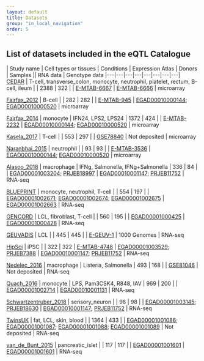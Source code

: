 ```yaml
---
layout: default
title: Datasets
group: "in_local_navigation"
order: 5
---
```



## List of datasets included in the eQTL Catalogue


| Study name | Cell types or tissues | Conditions | Expression Atlas | Donors | Samples || RNA data | Genotype data
|---|---|---|---|---|---|---|---|
[CEDAR](http://dx.doi.org/10.1038/s41467-018-04365-8) | T-cell, transverse_colon, monocyte, neutrophil, platelet, rectum, B-cell, ileum | | 2388 | 322 | | [E-MTAB-6667](https://www.ebi.ac.uk/arrayexpress/experiments/E-MTAB-6667) | [E-MTAB-6666](https://www.ebi.ac.uk/arrayexpress/experiments/E-MTAB-6666) | microarray

[Fairfax_2012](http://dx.doi.org/10.1038/ng.2205) | B-cell | | 282 | 282 | | [E-MTAB-945](https://www.ebi.ac.uk/arrayexpress/experiments/E-MTAB-945) | [EGAD00010000144](https://www.ebi.ac.uk/ega/datasets/EGAD00010000144); [EGAD00010000520](https://www.ebi.ac.uk/ega/datasets/EGAD00010000520) | microarray

[Fairfax_2014](http://dx.doi.org/10.1126/science.1246949) | monocyte | IFN24, LPS2, LPS24 | 1372 | 424 | | [E-MTAB-2232](https://www.ebi.ac.uk/arrayexpress/experiments/E-MTAB-2232) | [EGAD00010000144](https://www.ebi.ac.uk/ega/datasets/EGAD00010000144); [EGAD00010000520](https://www.ebi.ac.uk/ega/datasets/EGAD00010000520) | microarray

[Kasela_2017](http://dx.doi.org/10.1371/journal.pgen.1006643) | T-cell | | 553 | 297 | | [GSE78840](https://www.ncbi.nlm.nih.gov/geo/query/acc.cgi?acc=GSE78840) | Not deposited | microarray

[Naranbhai_2015](http://dx.doi.org/10.1038/ncomms8545) | neutrophil | | 93 | 93 | | [E-MTAB-3536](https://www.ebi.ac.uk/arrayexpress/experiments/E-MTAB-3536) | [EGAD00010000144](https://www.ebi.ac.uk/ega/datasets/EGAD00010000144); [EGAD00010000520](https://www.ebi.ac.uk/ega/datasets/EGAD00010000520) | microarray

[Alasoo_2018](http://dx.doi.org/10.1038/s41588-018-0046-7) | macrophage | IFNg, Salmonella, IFNg+Salmonella | 336 | 84 | | [EGAD00001003204](https://www.ebi.ac.uk/ega/datasets/EGAD00001003204); [PRJEB18997](https://www.ebi.ac.uk/ena/data/view/PRJEB18997) | [EGAD00010001147](https://www.ebi.ac.uk/ega/datasets/EGAD00010001147); [PRJEB11752](https://www.ebi.ac.uk/ena/data/view/PRJEB11752) | RNA-seq

[BLUEPRINT](https://doi.org/10.1016/j.cell.2016.10.026) | monocyte, neutrophil, T-cell | | 554 | 197 | | [EGAD00001002671](https://www.ebi.ac.uk/ega/datasets/EGAD00001002671); [EGAD00001002674](https://www.ebi.ac.uk/ega/datasets/EGAD00001002674); [EGAD00001002675](https://www.ebi.ac.uk/ega/datasets/EGAD00001002675) | [EGAD00001002663](https://www.ebi.ac.uk/ega/datasets/EGAD00001002663) | RNA-seq

[GENCORD](https://doi.org/10.7554/eLife.00523) | LCL, fibroblast, T-cell | | 560 | 195 | | [EGAD00001000425](https://www.ebi.ac.uk/ega/datasets/EGAD00001000425) | [EGAD00001000428](https://www.ebi.ac.uk/ega/datasets/EGAD00001000428) | RNA-seq

[GEUVADIS](https://doi.org/10.1038/nature12531) | LCL | | 445 | 445 | | [E-GEUV-1](https://www.ebi.ac.uk/arrayexpress/experiments/E-GEUV-1) | 1000 Genomes | RNA-seq

[HipSci](https://doi.org/10.1038/nature22403) | iPSC | | 322 | 322 | [E-MTAB-4748](https://www.ebi.ac.uk/gxa/experiments/E-MTAB-4748) | [EGAD00001003529](https://www.ebi.ac.uk/ega/datasets/EGAD00001003529); [PRJEB7388](https://www.ebi.ac.uk/ena/data/view/PRJEB7388) | [EGAD00010001147](https://www.ebi.ac.uk/ega/datasets/EGAD00010001147); [PRJEB11752](https://www.ebi.ac.uk/ena/data/view/PRJEB11752) | RNA-seq

[Nedelec_2016](http://dx.doi.org/10.1016/j.cell.2016.09.025) | macrophage | Listeria, Salmonella | 493 | 168 | | [GSE81046](https://www.ncbi.nlm.nih.gov/geo/query/acc.cgi?acc=GSE81046) | Not deposited | RNA-seq

[Quach_2016](http://dx.doi.org/10.1016/j.cell.2016.09.024) | monocyte | LPS, Pam3CSK4, R848, IAV | 969 | 200 | | [EGAD00001002714](https://www.ebi.ac.uk/ega/datasets/EGAD00001002714) | [EGAD00010001131](https://www.ebi.ac.uk/ega/datasets/EGAD00010001131) | RNA-seq

[Schwartzentruber_2018](http://dx.doi.org/10.1038/s41588-017-0005-8) | sensory_neuron | | 98 | 98 | | [EGAD00001003145](https://www.ebi.ac.uk/ega/datasets/EGAD00001003145); [PRJEB18630](https://www.ebi.ac.uk/ena/data/view/PRJEB18630) | [EGAD00010001147](https://www.ebi.ac.uk/ega/datasets/EGAD00010001147); [PRJEB11752](https://www.ebi.ac.uk/ena/data/view/PRJEB11752) | RNA-seq

[TwinsUK](http://dx.doi.org/10.1038/ng.3162) | fat, LCL, skin, blood | | 1364 | 433 | | [EGAD00001001086](https://www.ebi.ac.uk/ega/datasets/EGAD00001001086); [EGAD00001001087](https://www.ebi.ac.uk/ega/datasets/EGAD00001001087); [EGAD00001001088](https://www.ebi.ac.uk/ega/datasets/EGAD00001001088); [EGAD00001001089](https://www.ebi.ac.uk/ega/datasets/EGAD00001001089) | Not deposited | RNA-seq

[van_de_Bunt_2015](https://doi.org/10.1371/journal.pgen.1005694) | pancreatic_islet | | 117 | 117 | | [EGAD00001001601](https://www.ebi.ac.uk/ega/datasets/EGAD00001001601) | [EGAD00001001601](https://www.ebi.ac.uk/ega/datasets/EGAD00001001601) | RNA-seq

[^1]: induced pluripotent stem cells

<!--stackedit_data:
eyJoaXN0b3J5IjpbLTc5OTcxMjY1OSwxODc2MDA5NDkyLC0xOD
c3MjU2ODU4LDE4Mjk2MjUxNTJdfQ==
-->